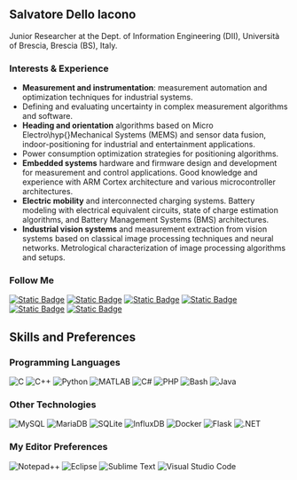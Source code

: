## Salvatore Dello Iacono

Junior Researcher at the Dept. of Information Engineering (DII), Università of Brescia, Brescia (BS), Italy.
<!--
**delloiaconos/delloiaconos** is a ✨ _special_ ✨ repository because its `README.md` (this file) appears on your GitHub profile.

Here are some ideas to get you started:

- 🔭 I’m currently working on ...
- 🌱 I’m currently learning ...
- 👯 I’m looking to collaborate on ...
- 🤔 I’m looking for help with ...
- 💬 Ask me about ...
- 📫 How to reach me: ...
- 😄 Pronouns: ...
- ⚡ Fun fact: ...
-->

### Interests & Experience

- __Measurement and instrumentation__: measurement automation and optimization techniques for industrial systems.
- Defining and evaluating uncertainty in complex measurement algorithms and software.
- __Heading and orientation__ algorithms based on Micro Electro\hyp{}Mechanical Systems (MEMS) and sensor data fusion, indoor-positioning for industrial and entertainment applications.
- Power consumption optimization strategies for positioning algorithms.
- __Embedded systems__ hardware and firmware design and development for measurement and control applications.
Good knowledge and experience with ARM Cortex architecture and various microcontroller architectures.
- __Electric mobility__ and interconnected charging systems. Battery modeling with electrical equivalent circuits, state of charge estimation algorithms, and Battery Management Systems (BMS) architectures.
- __Industrial vision systems__ and measurement extraction from vision systems based on classical image processing techniques and neural networks. Metrological characterization of image processing algorithms and setups.

### Follow Me

[![Static Badge](https://img.shields.io/badge/LinkedIn-0077B5?logo=linkedin&logoColor=white)](https://www.linkedin.com/in/delloiaconos)
[![Static Badge](https://img.shields.io/badge/ORCiD-green?logo=ORCiD&logoColor=white)](https://orcid.org/0000-0002-3749-0360)
[![Static Badge](https://img.shields.io/badge/Scopus-d76b24?logo=Scopus&logoColor=white)](https://www.scopus.com/authid/detail.uri?authorId=57211156766)
[![Static Badge](https://img.shields.io/badge/Gooogle_Scholar-gray?logo=GoogleScholar&logoColor=white)](https://scholar.google.com/citations?user=2OSuGLUAAAAJ)
[![Static Badge](https://img.shields.io/badge/Research_Gate-7dcfb0?logo=ResearchGate&logoColor=white)](https://www.researchgate.net/profile/Salvatore-Iacono-4)
[![Static Badge](https://img.shields.io/badge/SciProfiles-7ec5df?logo=Sciprofiles&logoColor=white)](https://sciprofiles.com/profile/1090041)


## Skills and Preferences

### Programming Languages
![C](https://img.shields.io/badge/C-00599C?logo=c&logoColor=white)
![C++](https://img.shields.io/badge/C++-%2300599C.svg?logo=c%2B%2B&logoColor=white)
![Python](https://img.shields.io/badge/Python-3776AB?logo=python&logoColor=fff)
![MATLAB](https://img.shields.io/badge/Matlab-red)
![C#](https://custom-icon-badges.demolab.com/badge/C%23-%23239120.svg?logo=cshrp&logoColor=white)
![PHP](https://img.shields.io/badge/php-%23777BB4.svg?&logo=php&logoColor=white)
![Bash](https://img.shields.io/badge/Bash-4EAA25?logo=gnubash&logoColor=fff)
![Java](https://img.shields.io/badge/Java-%23ED8B00.svg?logo=openjdk&logoColor=white)


### Other Technologies
![MySQL](https://img.shields.io/badge/MySQL-4479A1?logo=mysql&logoColor=fff)
![MariaDB](https://img.shields.io/badge/MariaDB-003545?logo=mariadb&logoColor=white)
![SQLite](https://img.shields.io/badge/SQLite-%2307405e.svg?logo=sqlite&logoColor=white)
![InfluxDB](https://img.shields.io/badge/InfluxDB-22ADF6?logo=influxdb&logoColor=fff)
![Docker](https://img.shields.io/badge/Docker-2496ED?logo=docker&logoColor=fff)
![Flask](https://img.shields.io/badge/Flask-000?logo=flask&logoColor=fff)
![.NET](https://img.shields.io/badge/.NET-512BD4?logo=dotnet&logoColor=fff)

### My Editor Preferences
![Notepad++](https://img.shields.io/badge/Notepad++-90E59A.svg?&logo=notepad%2b%2b&logoColor=black)
![Eclipse](https://img.shields.io/badge/Eclipse-FE7A16.svg?logo=Eclipse&logoColor=white)
![Sublime Text](https://img.shields.io/badge/Sublime%20Text-%23575757.svg?logo=sublime-text&logoColor=important)
![Visual Studio Code](https://custom-icon-badges.demolab.com/badge/Visual%20Studio%20Code-0078d7.svg?logo=vsc&logoColor=white)



<!-- https://github.com/inttter/md-badges -->
